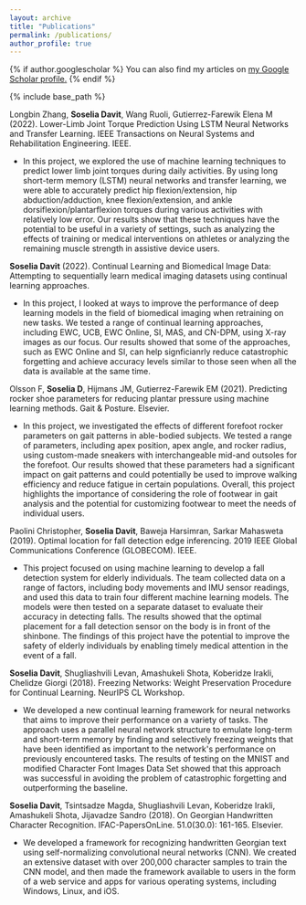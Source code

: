 ```yaml
---
layout: archive
title: "Publications"
permalink: /publications/
author_profile: true
---
```


{% if author.googlescholar %}
  You can also find my articles on <u><a href="{{author.googlescholar}}">my Google Scholar profile</a>.</u>
{% endif %}

{% include base_path %}

Longbin Zhang, **Soselia  Davit**, Wang  Ruoli, Gutierrez-Farewik  Elena M (2022). Lower-Limb Joint Torque Prediction Using LSTM Neural Networks and Transfer Learning. IEEE Transactions on Neural Systems and Rehabilitation Engineering. IEEE.
- In this project, we explored the use of machine learning techniques to predict lower limb joint torques during daily activities. By using long short-term memory (LSTM) neural networks and transfer learning, we were able to accurately predict hip flexion/extension, hip abduction/adduction, knee flexion/extension, and ankle dorsiflexion/plantarflexion torques during various activities with relatively low error. Our results show that these techniques have the potential to be useful in a variety of settings, such as analyzing the effects of training or medical interventions on athletes or analyzing the remaining muscle strength in assistive device users.


**Soselia  Davit** (2022). Continual Learning and Biomedical Image Data: Attempting to sequentially learn medical imaging datasets using continual learning approaches.
- In this project, I looked at ways to improve the performance of deep learning models in the field of biomedical imaging when retraining on new tasks. We tested a range of continual learning approaches, including EWC, UCB, EWC Online, SI, MAS, and CN-DPM, using X-ray images as our focus. Our results showed that some of the approaches, such as EWC Online and SI, can help signficianrly reduce catastrophic forgetting and achieve accuracy levels similar to those seen when all the data is available at the same time.


Olsson  F, **Soselia  D**, Hijmans  JM, Gutierrez-Farewik  EM (2021). Predicting rocker shoe parameters for reducing plantar pressure using machine learning methods. Gait & Posture. Elsevier.
- In this project, we investigated the effects of different forefoot rocker parameters on gait patterns in able-bodied subjects. We tested a range of parameters, including apex position, apex angle, and rocker radius, using custom-made sneakers with interchangeable mid-and outsoles for the forefoot. Our results showed that these parameters had a significant impact on gait patterns and could potentially be used to improve walking efficiency and reduce fatigue in certain populations. Overall, this project highlights the importance of considering the role of footwear in gait analysis and the potential for customizing footwear to meet the needs of individual users.


Paolini  Christopher, **Soselia  Davit**, Baweja  Harsimran, Sarkar  Mahasweta (2019). Optimal location for fall detection edge inferencing. 2019 IEEE Global Communications Conference (GLOBECOM). IEEE.
- This project focused on using machine learning to develop a fall detection system for elderly individuals. The team collected data on a range of factors, including body movements and IMU sensor readings, and used this data to train four different machine learning models. The models were then tested on a separate dataset to evaluate their accuracy in detecting falls. The results showed that the optimal placement for a fall detection sensor on the body is in front of the shinbone. The findings of this project have the potential to improve the safety of elderly individuals by enabling timely medical attention in the event of a fall.

**Soselia  Davit**, Shugliashvili  Levan, Amashukeli  Shota, Koberidze  Irakli, Chelidze  Giorgi (2018). Freezing Networks: Weight Preservation Procedure for Continual Learning. NeurIPS CL Workshop.
- We developed a new continual learning framework for neural networks that aims to improve their performance on a variety of tasks. The approach uses a parallel neural network structure to emulate long-term and short-term memory by finding and selectively freezing weights that have been identified as important to the network's performance on previously encountered tasks. The results of testing on the MNIST and modified Character Font Images Data Set showed that this approach was successful in avoiding the problem of catastrophic forgetting and outperforming the baseline.


**Soselia  Davit**, Tsintsadze  Magda, Shugliashvili  Levan, Koberidze  Irakli, Amashukeli  Shota, Jijavadze  Sandro (2018). On Georgian Handwritten Character Recognition. IFAC-PapersOnLine. 51.0(30.0): 161-165. Elsevier.
- We developed a framework for recognizing handwritten Georgian text using self-normalizing convolutional neural networks (CNN). We created an extensive dataset with over 200,000 character samples to train the CNN model, and then made the framework available to users in the form of a web service and apps for various operating systems, including Windows, Linux, and iOS.
